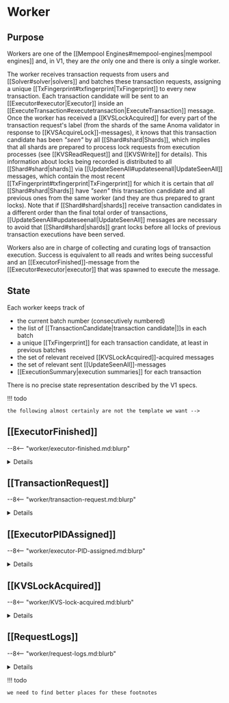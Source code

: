 # Worker


## Purpose


Workers are one of the [[Mempool Engines#mempool-engines|mempool engines]]
and, in V1, they are _the_ only one and there is only a single worker.
<!--[^4]-->
The worker receives transaction requests from users and
[[Solver#solver|solvers]] and batches these transaction requests,
assigning a unique [[TxFingerprint#txfingerprint|TxFingerprint]]
to every new transaction.
Each transaction candidate will be sent to an [[Executor#executor|Executor]]
inside an [[ExecuteTransaction#executetransaction|ExecuteTransaction]] message.
Once the worker has received a
[[KVSLockAcquired]] for every part of the transaction request's label
(from the shards of the same Anoma validator
in response to [[KVSAcquireLock]]-messages),
it knows that this transaction candidate has been
_"seen"_ by all [[Shard#shard|Shards]],
which implies that all shards are prepared to process
lock requests from execution processes
(see [[KVSReadRequest]] and [[KVSWrite]] for details).
This information about locks being recorded is
distributed to all [[Shard#shard|shards]]
via [[UpdateSeenAll#updateseenall|UpdateSeenAll]] messages,
which contain the most recent [[TxFingerprint#txfingerprint|TxFingerprint]]
for which it is certain that
_all_ [[Shard#shard|Shards]] have _"seen"_
this transaction candidate and all previous ones from the same worker
(and they are thus prepared to grant locks).
Note that if [[Shard#shard|shards]] receive
transaction candidates in a different order than
the final total order of transactions,
[[UpdateSeenAll#updateseenall|UpdateSeenAll]] messages are necessary
to avoid that [[Shard#shard|shards]] grant locks before
all locks of previous transaction executions have been served.

Workers also are in charge of collecting and curating
logs of transaction execution.
Success is equivalent to all reads and writes being successful
and an [[ExecutorFinished]]-message from the
[[Executor#executor|executor]] that was spawned to execute the message.
<!--[^6]-->
<!--ᚦ from v2 onward, we signed summaries -->

<!--ᚦ additionally, workers might send
batched sets of read write lables to shards---which might be _empty_!
- similarly/alternatively (?), updateseenall might also be only sent
  once per batch (to avoid the number of messages passed)
- KVSAcquireLock could be send by worker instead of execution
  at least in principle
-->

## State


Each worker keeps track of
- the current batch number (consecutively numbered)
- the list of [[TransactionCandidate|transaction candidate|]]s in each batch
- a unique [[TxFingerprint]] for each transaction candidate,
  at least in previous batches
- the set of relevant received [[KVSLockAcquired]]-acquired messages
- the set of relevant sent [[UpdateSeenAll]]-messages
- [[ExecutionSummary|execution summaries]] for each transaction

There is no precise state representation described by the V1 specs.

!!! todo

    the following almost certainly are not the template we want -->

## [[ExecutorFinished]]


--8<-- "worker/executor-finished.md:blurp"

<details  markdown="1">
  <summary>Details</summary>
--8<-- "worker/executor-finished.md:details"
</details>


## [[TransactionRequest]]


--8<-- "worker/transaction-request.md:blurp"

<details  markdown="1">
  <summary>Details</summary>
--8<-- "worker/transaction-request.md:details"
</details>


## [[ExecutorPIDAssigned]]


--8<-- "worker/executor-PID-assigned.md:blurp"

<details  markdown="1">
  <summary>Details</summary>
--8<-- "worker/executor-PID-assigned.md:details"
</details>



## [[KVSLockAcquired]]




--8<-- "worker/KVS-lock-acquired.md:blurb"

<details  markdown="1">
  <summary>Details</summary>
--8<-- "worker/KVS-lock-acquired.md:details"
</details>


## [[RequestLogs]]



--8<-- "worker/request-logs.md:blurb"

<details  markdown="1">
  <summary>Details</summary>
--8<-- "worker/request-logs.md:details"
</details>


<!--
## [`NewTransaction`](worker/new-transaction.md)

from Worker may trigger:
- `WorkerHashAvailable` → Primary
  --8<-- "./primary/worker-hash-available.md:blurb"
-->

<!--
## [`WorkerHashFingerprint`](worker/worker-hash-fingerprint.md)

from Worker may trigger:
- `WorkerHashAvailable` → Primary
  --8<-- "./primary/worker-hash-available.md:blurb"
-->


!!! todo

    we need to find better places for these footnotes

[^1]: It might be too expensive to check from genesis;
    transaction requests could have a parameter for
    how long the duplicate check is active.

[^2]: This condidtion can be added to avoid
    too many waiting/idling executor processes.
    (This comes at the price of a sliver of
    additional latencey for the first transactions in a batch.)
    Note that this cannot lead to deadlocks
    as the lock acquisition messages
    (KVSAcquireLock,KVSLockAcquired,UpdateSeenAll)
    are completely independent of spawning transactions.
    In more detail,
    if we were missing a KVSAcquireLock message for a transaction,
    the executor could not start operating (even if it is spawned).

[^3]: This can be done by use of a executor process supervisor
    in the implementation.

[^4]: In all future versions of Anoma,
    workers will be organized around primaries;
    however, in V1, we can omit primaries as they do not serve any purpose.
    In V1, there is only a single worker,
    which can be though of as featuring also as its primary.


[^5]: In future versions,
    IO is output of results from the responsible workers
    (and their fellow/mirror workers) to some fixed address.
    Inputs may allow for non-trivial validator inputs,
    according to a orthogonal protocol (an may fail deterministically).

[^6]: In V1,
    we report all the data about a single transaction back to the submitter
    as part of execution.
-->
